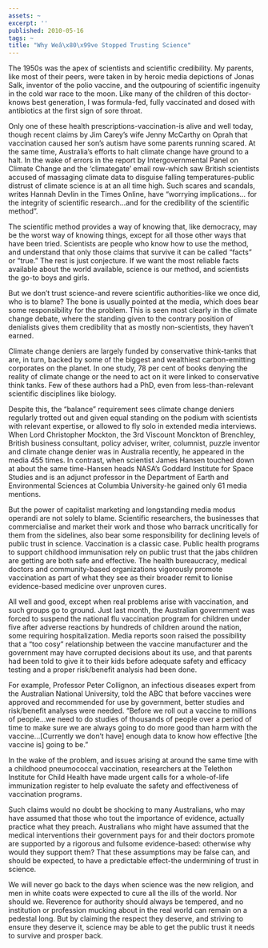```yaml
---
assets: ~
excerpt: ''
published: 2010-05-16
tags: ~
title: "Why Weâ\x80\x99ve Stopped Trusting Science"
---
```

The 1950s was the apex of scientists and scientific credibility. My
parents, like most of their peers, were taken in by heroic media
depictions of Jonas Salk, inventor of the polio vaccine, and the
outpouring of scientific ingenuity in the cold war race to the moon.
Like many of the children of this doctor-knows best generation, I was
formula-fed, fully vaccinated and dosed with antibiotics at the first
sign of sore throat.

Only one of these health prescriptions-vaccination-is alive and well
today, though recent claims by Jim Carey’s wife Jenny McCarthy on Oprah
that vaccination caused her son’s autism have some parents running
scared. At the same time, Australia’s efforts to halt climate change
have ground to a halt. In the wake of errors in the report by
Intergovernmental Panel on Climate Change and the ‘climategate’ email
row-which saw British scientists accused of massaging climate data to
disguise falling temperatures-public distrust of climate science is at
an all time high. Such scares and scandals, writes Hannah Devlin in the
Times Online, have “worrying implications… for the integrity of
scientific research…and for the credibility of the scientific method”.

The scientific method provides a way of knowing that, like democracy,
may be the worst way of knowing things, except for all those other ways
that have been tried. Scientists are people who know how to use the
method, and understand that only those claims that survive it can be
called “facts” or “true.” The rest is just conjecture. If we want the
most reliable facts available about the world available, science is our
method, and scientists the go-to boys and girls.

But we don’t trust science-and revere scientific authorities-like we
once did, who is to blame? The bone is usually pointed at the media,
which does bear some responsibility for the problem. This is seen most
clearly in the climate change debate, where the standing given to the
contrary position of denialists gives them credibility that as mostly
non-scientists, they haven’t earned.

Climate change deniers are largely funded by conservative think-tanks
that are, in turn, backed by some of the biggest and wealthiest
carbon-emitting corporates on the planet. In one study, 78 per cent of
books denying the reality of climate change or the need to act on it
were linked to conservative think tanks. Few of these authors had a PhD,
even from less-than-relevant scientific disciplines like biology.

Despite this, the “balance” requirement sees climate change deniers
regularly trotted out and given equal standing on the podium with
scientists with relevant expertise, or allowed to fly solo in extended
media interviews. When Lord Christopher Mockton, the 3rd Viscount
Monckton of Brenchley, British business consultant, policy adviser,
writer, columnist, puzzle inventor and climate change denier was in
Australia recently, he appeared in the media 455 times. In contrast,
when scientist James Hansen touched down at about the same time-Hansen
heads NASA’s Goddard Institute for Space Studies and is an adjunct
professor in the Department of Earth and Environmental Sciences at
Columbia University-he gained only 61 media mentions.

But the power of capitalist marketing and longstanding media modus
operandi are not solely to blame. Scientific researchers, the businesses
that commercialise and market their work and those who barrack
uncritically for them from the sidelines, also bear some responsibility
for declining levels of public trust in science. Vaccination is a
classic case. Public health programs to support childhood immunisation
rely on public trust that the jabs children are getting are both safe
and effective. The health bureaucracy, medical doctors and
community-based organizations vigorously promote vaccination as part of
what they see as their broader remit to lionise evidence-based medicine
over unproven cures.

All well and good, except when real problems arise with vaccination, and
such groups go to ground. Just last month, the Australian government was
forced to suspend the national flu vaccination program for children
under five after adverse reactions by hundreds of children around the
nation, some requiring hospitalization. Media reports soon raised the
possibility that a “too cosy” relationship between the vaccine
manufacturer and the government may have corrupted decisions about its
use, and that parents had been told to give it to their kids before
adequate safety and efficacy testing and a proper risk/benefit analysis
had been done.

For example, Professor Peter Collignon, an infectious diseases expert
from the Australian National University, told the ABC that before
vaccines were approved and recommended for use by government, better
studies and risk/benefit analyses were needed. “Before we roll out a
vaccine to millions of people…we need to do studies of thousands of
people over a period of time to make sure we are always going to do more
good than harm with the vaccine…[Currently we don’t have] enough data to
know how effective [the vaccine is] going to be.”

In the wake of the problem, and issues arising at around the same time
with a childhood pneumococcal vaccination, researchers at the Telethon
Institute for Child Health have made urgent calls for a whole-of-life
immunization register to help evaluate the safety and effectiveness of
vaccination programs.

Such claims would no doubt be shocking to many Australians, who may have
assumed that those who tout the importance of evidence, actually
practice what they preach. Australians who might have assumed that the
medical interventions their government pays for and their doctors
promote are supported by a rigorous and fulsome evidence-based:
otherwise why would they support them? That these assumptions may be
false can, and should be expected, to have a predictable effect-the
undermining of trust in science.

We will never go back to the days when science was the new religion, and
men in white coats were expected to cure all the ills of the world. Nor
should we. Reverence for authority should always be tempered, and no
institution or profession mucking about in the real world can remain on
a pedestal long. But by claiming the respect they deserve, and striving
to ensure they deserve it, science may be able to get the public trust
it needs to survive and prosper back.